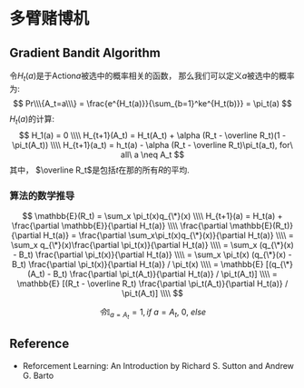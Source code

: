 # 多臂赌博机

##  Gradient Bandit Algorithm
令$H_t(a)$是于Action$a$被选中的概率相关的函数， 那么我们可以定义$a$被选中的概率为:
$$
Pr\\\{A_t=a\\\} = \frac{e^{H_t(a)}}{\sum_{b=1}^ke^{H_t(b)}} = \pi_t(a)
$$
$H_t(a)$的计算:  
$$
H_1(a) = 0 \\\\
H_{t+1}(A_t) = H_t(A_t) + \alpha (R_t - \overline R_t)(1 - \pi_t(A_t)) \\\\
H_{t+1}(a_t) = h_t(a) - \alpha (R_t - \overline R_t)\pi_t(a_t),  for\ all\ a \neq A_t
$$
其中， $\overline R_t$是包括$t$在那的所有$R$的平均.

### 算法的数学推导
$$
\mathbb{E}(R_t) = \sum_x \pi_t(x)q_{\*}(x) \\\\
H_{t+1}(a) = H_t(a) + \frac{\partial \mathbb{E}}{\partial H_t(a)} \\\\
\frac{\partial \mathbb{E}(R_t)}{\partial H_t(a)} = \frac{\partial \sum_x\pi_t(x)q_{\*}(x)}{\partial H_t(a)} \\\\
= \sum_x q_{\*}(x)\frac{\partial \pi_t(x)}{\partial H_t(a)} \\\\
= \sum_x (q_{\*}(x) - B_t) \frac{\partial \pi_t(x)}{\partial H_t(a)} \\\\
= \sum_x \pi_t(x) (q_{\*}(x) - B_t) \frac{\partial \pi_t(x)}{\partial H_t(a)} / \pi_t(x) \\\\
= \mathbb{E} [(q_{\*}(A_t) - B_t) \frac{\partial \pi_t(A_t)}{\partial H_t(a)} / \pi_t(A_t)] \\\\
= \mathbb{E} [(R_t - \overline R_t) \frac{\partial \pi_t(A_t)}{\partial H_t(a)} / \pi_t(A_t)] \\\\
$$

$$
令 \mathbb{I} _ {a=A_t} = 1, if\ a = A_t, \ 0,\ else
$$

## Reference
* Reforcement Learning: An Introduction by Richard S. Sutton and Andrew G. Barto
